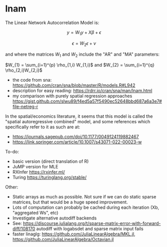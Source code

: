 # lnam

The Linear Network Autocorrelation Model is:

$$ y = W_{1} y + X \beta + \epsilon $$

$$ \epsilon = W_{2} \epsilon + \nu $$

and where the matrices $W_{1}$ and $W_{2}$ include the "AR" and "MA" parameters:

$W_{1} = \sum_{i=1}^{p} \rho_{1,i} W_{1,i}$ and $W_{2} = \sum_{i=1}^{q} \rho_{2,i}W_{2,i}$

  * the code from sna: https://github.com/cran/sna/blob/master/R/models.R#L942
  * description for easy reading: https://rdrr.io/cran/sna/man/lnam.html
  * my comparison with purely spatial regression approaches https://gist.github.com/slwu89/f4ed5a57f5490ec52648bbd687a6a3e7#file-netreg-r

In the spatial/economics literature, it seems that this model is called the "spatial autoregressive combined" model, and some references which specifically refer to it as such are at:

  * https://journals.sagepub.com/doi/10.1177/0049124119882467
  * https://link.springer.com/article/10.1007/s43071-022-00023-w

To-do:

  * basic version (direct translation of R)
  * JuMP version for MLE
  * RXInfer https://rxinfer.ml/
  * Turing https://turinglang.org/stable/

Other:

  * Static arrays as much as possible. Not sure if we can do static sparse matrices, but that would be a huge speed improvement.
  * Lots of computation can probably be cached during each iteration (Xb, "aggregated Ws", etc)
  * Investigate alternative autodiff backends
  * See: https://discourse.julialang.org/t/sparse-matrix-error-with-forward-diff/108170 autodiff with logabsdet and sparse matrix input fails
  * faster linaglg: https://github.com/JuliaLinearAlgebra/MKL.jl, https://github.com/JuliaLinearAlgebra/Octavian.jl
  
